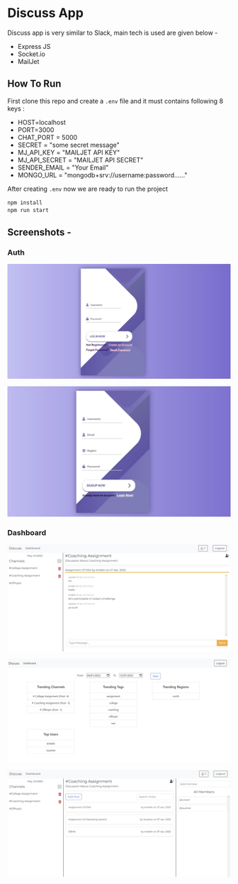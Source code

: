 # Discuss App

Discuss app is very similar to Slack, main tech is used are given below -

- Express JS
- Socket.io
- MailJet

## How To Run

First clone this repo and create a `.env` file and it must contains following 8 keys :

- HOST=localhost
- PORT=3000
- CHAT_PORT = 5000
- SECRET = "some secret message"
- MJ_API_KEY = "MAILJET API KEY"
- MJ_API_SECRET = "MAILJET API SECRET"
- SENDER_EMAIL = "Your Email"
- MONGO_URL = "mongodb+srv://username:password......"

After creating `.env` now we are ready to run the project

```javascript
npm install
npm run start

```

## Screenshots -

### Auth

!["Login"](./screenshot/login.jpg)

!["Register](./screenshot/register.jpg)

### Dashboard

!["chat"](./screenshot/chat.jpg)

!["dashboard"](./screenshot/dashboard.jpg)

!["addMember"](./screenshot/addMember.jpg)
